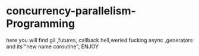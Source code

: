 # concurrency-parallelism-Programming
here you will find gil ,futures, callback hell,weried fucking async ,generators and its "new name coroutine",
ENJOY
